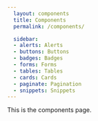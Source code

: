```yaml
---
  layout: components
  title: Components
  permalink: /components/

  sidebar:
  - alerts: Alerts
  - buttons: Buttons
  - badges: Badges
  - forms: Forms
  - tables: Tables
  - cards: Cards
  - paginate: Pagination
  - snippets: Snippets
---
```


This is the components page.
